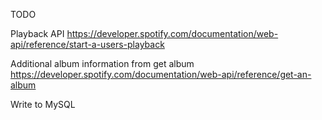 TODO

Playback API
https://developer.spotify.com/documentation/web-api/reference/start-a-users-playback

Additional album information from get album
https://developer.spotify.com/documentation/web-api/reference/get-an-album

Write to MySQL